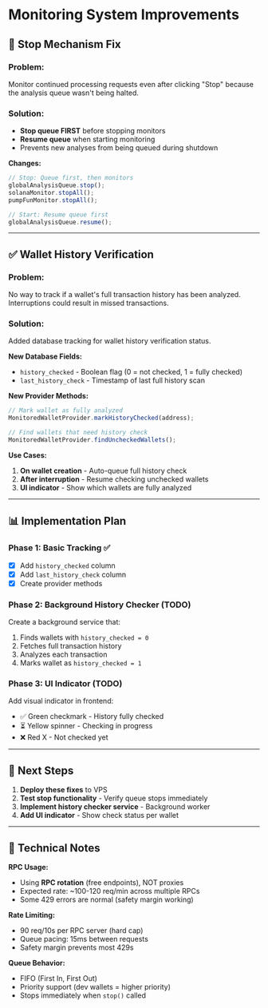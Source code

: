 # Monitoring System Improvements

## 🛑 **Stop Mechanism Fix**

### Problem:
Monitor continued processing requests even after clicking "Stop" because the analysis queue wasn't being halted.

### Solution:
- **Stop queue FIRST** before stopping monitors
- **Resume queue** when starting monitoring
- Prevents new analyses from being queued during shutdown

**Changes:**
```typescript
// Stop: Queue first, then monitors
globalAnalysisQueue.stop();
solanaMonitor.stopAll();
pumpFunMonitor.stopAll();

// Start: Resume queue first
globalAnalysisQueue.resume();
```

---

## ✅ **Wallet History Verification**

### Problem:
No way to track if a wallet's full transaction history has been analyzed. Interruptions could result in missed transactions.

### Solution:
Added database tracking for wallet history verification status.

**New Database Fields:**
- `history_checked` - Boolean flag (0 = not checked, 1 = fully checked)
- `last_history_check` - Timestamp of last full history scan

**New Provider Methods:**
```typescript
// Mark wallet as fully analyzed
MonitoredWalletProvider.markHistoryChecked(address);

// Find wallets that need history check
MonitoredWalletProvider.findUncheckedWallets();
```

**Use Cases:**
1. **On wallet creation** - Auto-queue full history check
2. **After interruption** - Resume checking unchecked wallets
3. **UI indicator** - Show which wallets are fully analyzed

---

## 📊 **Implementation Plan**

### **Phase 1: Basic Tracking** ✅
- [x] Add `history_checked` column
- [x] Add `last_history_check` column
- [x] Create provider methods

### **Phase 2: Background History Checker** (TODO)
Create a background service that:
1. Finds wallets with `history_checked = 0`
2. Fetches full transaction history
3. Analyzes each transaction
4. Marks wallet as `history_checked = 1`

### **Phase 3: UI Indicator** (TODO)
Add visual indicator in frontend:
- ✅ Green checkmark - History fully checked
- ⏳ Yellow spinner - Checking in progress
- ❌ Red X - Not checked yet

---

## 🎯 **Next Steps**

1. **Deploy these fixes** to VPS
2. **Test stop functionality** - Verify queue stops immediately
3. **Implement history checker service** - Background worker
4. **Add UI indicator** - Show check status per wallet

---

## 📝 **Technical Notes**

**RPC Usage:**
- Using **RPC rotation** (free endpoints), NOT proxies
- Expected rate: ~100-120 req/min across multiple RPCs
- Some 429 errors are normal (safety margin working)

**Rate Limiting:**
- 90 req/10s per RPC server (hard cap)
- Queue pacing: 15ms between requests
- Safety margin prevents most 429s

**Queue Behavior:**
- FIFO (First In, First Out)
- Priority support (dev wallets = higher priority)
- Stops immediately when `stop()` called
